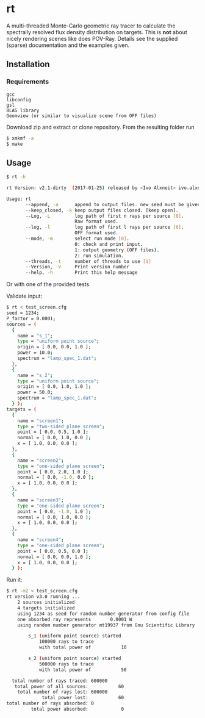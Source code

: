 # rt

A multi-threaded Monte-Carlo geometric ray tracer to calculate the spectrally resolved flux density distribution on targets. This is __not__ about nicely rendering scenes like does POV-Ray. Details see the supplied (sparse) documentation and the examples given.

## Installation

### Requirements

```
gcc
libconfig
gsl
BLAS library
Geomview (or similar to visualize scene from OFF files)
```
Download zip and extract or clone repository. From the resulting folder run

```bash
$ xmkmf -a
$ make
```

## Usage

```bash
$ rt -h

rt Version: v2.1-dirty  (2017-01-25) released by <Ivo Alxneit> ivo.alxneit@psi.ch

Usage: rt
       --append, -a      append to output files. new seed must be given.
       --keep_closed, -k keep output files closed. [keep open].
       --Log, -L         log path of first n rays per source [0].
                         Raw format used.
       --log, -l         log path of first l rays per source [0].
                         OFF format used.
       --mode, -m        select run mode [0].
                         0: check and print input.
                         1: output geometry (OFF files).
                         2: run simulation.
       --threads, -t     number of threads to use [1]
       --Version, -V     Print version number
       --help, -h        Print this help message

```

Or with one of the provided tests.

Validate input:

```bash
$ rt < test_screen.cfg
seed = 1234;
P_factor = 0.0001;
sources = ( 
  {
    name = "s_1";
    type = "uniform point source";
    origin = [ 0.0, 0.0, 1.0 ];
    power = 10.0;
    spectrum = "lamp_spec_1.dat";
  }, 
  {
    name = "s_2";
    type = "uniform point source";
    origin = [ 0.0, 1.0, 1.0 ];
    power = 50.0;
    spectrum = "lamp_spec_1.dat";
  } );
targets = ( 
  {
    name = "screen1";
    type = "two-sided plane screen";
    point = [ 0.0, 0.5, 1.0 ];
    normal = [ 0.0, 1.0, 0.0 ];
    x = [ 1.0, 0.0, 0.0 ];
  }, 
  {
    name = "screen2";
    type = "one-sided plane screen";
    point = [ 0.0, 2.0, 1.0 ];
    normal = [ 0.0, -1.0, 0.0 ];
    x = [ 1.0, 0.0, 0.0 ];
  }, 
  {
    name = "screen3";
    type = "one-sided plane screen";
    point = [ 0.0, -1.0, 1.0 ];
    normal = [ 0.0, 1.0, 0.0 ];
    x = [ 1.0, 0.0, 0.0 ];
  }, 
  {
    name = "screen4";
    type = "one-sided plane screen";
    point = [ 0.0, 0.5, 0.0 ];
    normal = [ 0.0, 0.0, 1.0 ];
    x = [ 1.0, 0.0, 0.0 ];
  } );
```

Run it:
```bash
$ rt -m2 < test_screen.cfg
rt version v3.0 running ...
    2 sources initialized
    4 targets initialized
    using 1234 as seed for random number generator from config file
    one absorbed ray represents       0.0001 W
    using random number generator mt19937 from Gnu Scientific Library

        s_1 (uniform point source) started
            100000 rays to trace
            with total power of           10

        s_2 (uniform point source) started
            500000 rays to trace
            with total power of           50

  total number of rays traced: 600000
   total power of all sources:           60
    total number of rays lost: 600000
             total power lost:           60
total number of rays absorbed: 0
         total power absorbed:            0

```

